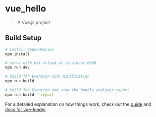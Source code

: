 # vue_hello

> A Vue.js project

## Build Setup

``` bash
# install dependencies
npm install

# serve with hot reload at localhost:8080
npm run dev

# build for Evention with minification
npm run build

# build for Evention and view the bundle analyzer report
npm run build --report
```

For a detailed explanation on how things work, check out the [guide](http://vuejs-templates.github.io/webpack/) and [docs for vue-loader](http://vuejs.github.io/vue-loader).
